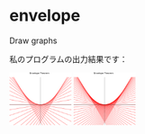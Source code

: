 envelope
========

Draw graphs 

私のプログラムの出力結果です：

<img src="envelope0.png" alt="envelope0" width="110"/>
<img src="envelope1.png" alt="envelope1" width="110"/>
